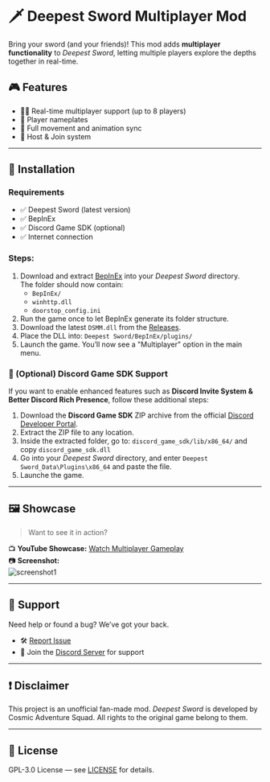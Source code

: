 # 🗡️ Deepest Sword Multiplayer Mod

Bring your sword (and your friends)! This mod adds **multiplayer functionality** to *Deepest Sword*, letting multiple players explore the depths together in real-time.

## 🎮 Features

- 🧍‍♂️ Real-time multiplayer support (up to 8 players)
- 📍 Player nameplates
- 🔄 Full movement and animation sync
- 🧠 Host & Join system

---

## 🧰 Installation

### Requirements

- ✅ Deepest Sword (latest version)
- ✅ BepInEx
- ✅ Discord Game SDK (optional)
- ✅ Internet connection

### Steps:

1. Download and extract [BepInEx](https://github.com/BepInEx/BepInEx/releases/tag/v5.4.23.2) into your *Deepest Sword* directory.  
   The folder should now contain:
   - `BepInEx/`
   - `winhttp.dll`
   - `doorstop_config.ini`
2. Run the game once to let BepInEx generate its folder structure.
3. Download the latest `DSMM.dll` from the [Releases](https://github.com/PoligamerYT/DSMM/releases).
4. Place the DLL into: `Deepest Sword/BepInEx/plugins/`
5. Launch the game. You’ll now see a "Multiplayer" option in the main menu.

### 💬 (Optional) Discord Game SDK Support

If you want to enable enhanced features such as **Discord Invite System & Better Discord Rich Presence**, follow these additional steps:

1. Download the **Discord Game SDK** ZIP archive from the official [Discord Developer Portal](https://dl-game-sdk.discordapp.net/3.2.1/discord_game_sdk.zip).
2. Extract the ZIP file to any location.
3. Inside the extracted folder, go to: `discord_game_sdk/lib/x86_64/` and copy `discord_game_sdk.dll`
4. Go into your *Deepest Sword* directory, and enter `Deepest Sword_Data\Plugins\x86_64` and paste the file.
5. Launche the game.

---

## 🖼️ Showcase

> Want to see it in action?

📺 **YouTube Showcase:** [Watch Multiplayer Gameplay](https://youtu.be/g6UjxL0k6AQ?si=IFT97z02afoADvMh&t=134)  
📷 **Screenshot:**  
![screenshot1](https://media.discordapp.net/attachments/1049846646848114768/1346752741753749534/20250305024944_1.jpg?ex=67e066fb&is=67df157b&hm=dc1c72e083e84f0194559156fa8ee5d4b99e2f0b30eb034c5e02fa251878492b&=&format=webp&width=1232&height=672)

---

## 🔧 Support

Need help or found a bug? We’ve got your back.

- 🛠️ [Report Issue](https://github.com/PoligamerYT/DSMM/issues)
- 💬 Join the [Discord Server](https://discord.gg/Tv9BKZ8N) for support

---

## ❗ Disclaimer

This project is an unofficial fan-made mod. *Deepest Sword* is developed by Cosmic Adventure Squad. All rights to the original game belong to them.

---

## 📃 License

GPL-3.0 License — see [LICENSE](https://github.com/PoligamerYT/DSMM/blob/master/LICENSE.txt) for details.
